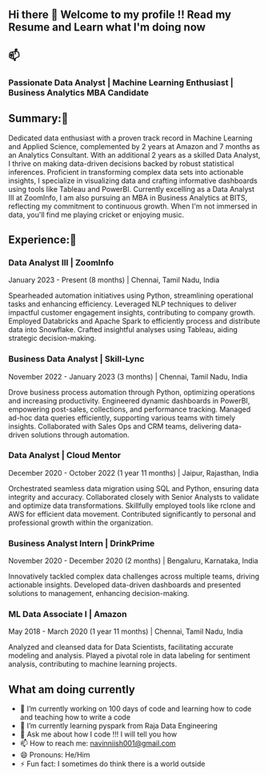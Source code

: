 ## Hi there 👋 Welcome to my profile !! Read my Resume and Learn what I'm doing now

## 📫
### Passionate Data Analyst | Machine Learning Enthusiast | Business Analytics MBA Candidate

## Summary:💬
Dedicated data enthusiast with a proven track record in Machine Learning and Applied Science, complemented by 2 years at Amazon and 7 months as an Analytics Consultant. With an additional 2 years as a skilled Data Analyst, I thrive on making data-driven decisions backed by robust statistical inferences. Proficient in transforming complex data sets into actionable insights, I specialize in visualizing data and crafting informative dashboards using tools like Tableau and PowerBI. Currently excelling as a Data Analyst III at ZoomInfo, I am also pursuing an MBA in Business Analytics at BITS, reflecting my commitment to continuous growth. When I'm not immersed in data, you'll find me playing cricket or enjoying music.


## Experience:🔭

### Data Analyst III | ZoomInfo
January 2023 - Present (8 months) | Chennai, Tamil Nadu, India

Spearheaded automation initiatives using Python, streamlining operational tasks and enhancing efficiency.
Leveraged NLP techniques to deliver impactful customer engagement insights, contributing to company growth.
Employed Databricks and Apache Spark to efficiently process and distribute data into Snowflake.
Crafted insightful analyses using Tableau, aiding strategic decision-making.

### Business Data Analyst | Skill-Lync
November 2022 - January 2023 (3 months) | Chennai, Tamil Nadu, India

Drove business process automation through Python, optimizing operations and increasing productivity.
Engineered dynamic dashboards in PowerBI, empowering post-sales, collections, and performance tracking.
Managed ad-hoc data queries efficiently, supporting various teams with timely insights.
Collaborated with Sales Ops and CRM teams, delivering data-driven solutions through automation.

### Data Analyst | Cloud Mentor
December 2020 - October 2022 (1 year 11 months) | Jaipur, Rajasthan, India

Orchestrated seamless data migration using SQL and Python, ensuring data integrity and accuracy.
Collaborated closely with Senior Analysts to validate and optimize data transformations.
Skillfully employed tools like rclone and AWS for efficient data movement.
Contributed significantly to personal and professional growth within the organization.


### Business Analyst Intern | DrinkPrime
November 2020 - December 2020 (2 months) | Bengaluru, Karnataka, India

Innovatively tackled complex data challenges across multiple teams, driving actionable insights.
Developed data-driven dashboards and presented solutions to management, enhancing decision-making.


### ML Data Associate I | Amazon
May 2018 - March 2020 (1 year 11 months) | Chennai, Tamil Nadu, India

Analyzed and cleansed data for Data Scientists, facilitating accurate modeling and analysis.
Played a pivotal role in data labeling for sentiment analysis, contributing to machine learning projects.


## What am doing currently


- 🔭 I’m currently working on 100 days of code and learning how to code and teaching how to write a code
- 🌱 I’m currently learning pyspark from Raja Data Engineering
- 💬 Ask me about how I code !!! I will tell you how
- 📫 How to reach me: navinniish001@gmail.com
- 😄 Pronouns: He/Him
- ⚡ Fun fact: I sometimes do think there is a world outside

